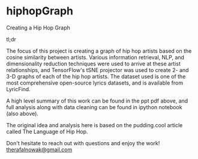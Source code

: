 # hiphopGraph
Creating a Hip Hop Graph

tl;dr

The focus of this project is creating a graph of hip hop artists based on the cosine similarity between artists.  Various information retrieval, NLP, and dimensionality reduction techniques were used to arrive at these artist relationships, and TensorFlow's tSNE projector was used to create 2- and 3-D graphs of each of the hip hop artists.  The dataset used is one of the most comprehensive open-source lyrics datasets, and is available from LyricFind.  

A high level summary of this work can be found in the ppt pdf above, and full analysis along with data cleaning can be found in ipython notebook (also above).

The original idea and analysis here is based on the pudding.cool article called The Language of Hip Hop.

Don't hesitate to reach out with questions and enjoy the work!
therafalnowak@gmail.com
